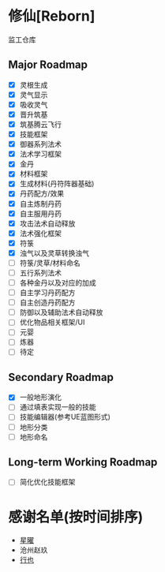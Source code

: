 # 修仙[Reborn]

监工仓库

## Major Roadmap

- [x] 灵根生成
- [x] 灵气显示
- [x] 吸收灵气
- [x] 晋升筑基
- [x] 筑基腾云飞行
- [x] 技能框架
- [x] 御器系列法术
- [x] 法术学习框架
- [x] 金丹
- [x] 材料框架
- [x] 生成材料(丹符阵器基础)
- [x] 丹药配方/效果
- [x] 自主炼制丹药
- [x] 自主服用丹药
- [x] 攻击法术自动释放
- [x] 法术强化框架
- [x] 符箓
- [x] 浊气以及灵草转换浊气
- [ ] 符箓/灵草/材料命名
- [ ] 五行系列法术
- [ ] 各种金丹以及对应的加成
- [ ] 自主学习丹药配方
- [ ] 自主创造丹药配方
- [ ] 防御以及辅助法术自动释放
- [ ] 优化物品相关框架/UI
- [ ] 元婴
- [ ] 炼器
- [ ] 待定

## Secondary Roadmap

- [x] 一般地形演化
- [ ] 通过填表实现一般的技能
- [ ] 技能编辑器(参考UE蓝图形式)
- [ ] 地形分类
- [ ] 地形命名

## Long-term Working Roadmap

- [ ] 简化优化技能框架

# 感谢名单(按时间排序)

- [星曜](https://space.bilibili.com/628041521)
- 沧州赵玖
- [行也](https://space.bilibili.com/1697805417)